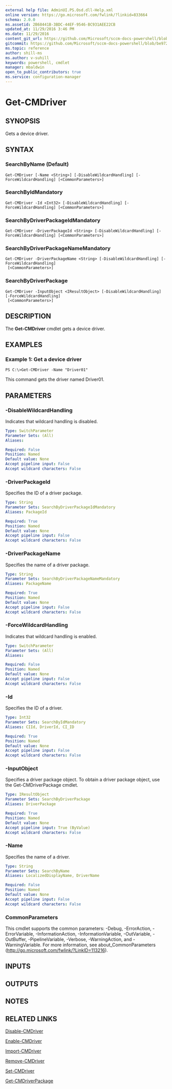 ```yaml
---
external help file: AdminUI.PS.Osd.dll-Help.xml
online version: https://go.microsoft.com/fwlink/?linkid=833664
schema: 2.0.0
ms.assetid: 2B68441B-3BDC-44EF-9546-BC931AEE22CB
updated_at: 11/29/2016 3:46 PM
ms.date: 11/29/2016
content_git_url: https://github.com/Microsoft/sccm-docs-powershell/blob/master/sccm-cmdlets/ConfigurationManager/vlatest/Get-CMDriver.md
gitcommit: https://github.com/Microsoft/sccm-docs-powershell/blob/be9723fe908914c0e1ed2689b3ffaa3b56f1b53b/sccm-cmdlets/ConfigurationManager/vlatest/Get-CMDriver.md
ms.topic: reference
author: shill-ms
ms.author: v-suhill
keywords: powershell, cmdlet
manager: mbaldwin
open_to_public_contributors: true
ms.service: configuration-manager
---
```


# Get-CMDriver

## SYNOPSIS
Gets a device driver.

## SYNTAX

### SearchByName (Default)
```
Get-CMDriver [-Name <String>] [-DisableWildcardHandling] [-ForceWildcardHandling] [<CommonParameters>]
```

### SearchByIdMandatory
```
Get-CMDriver -Id <Int32> [-DisableWildcardHandling] [-ForceWildcardHandling] [<CommonParameters>]
```

### SearchByDriverPackageIdMandatory
```
Get-CMDriver -DriverPackageId <String> [-DisableWildcardHandling] [-ForceWildcardHandling] [<CommonParameters>]
```

### SearchByDriverPackageNameMandatory
```
Get-CMDriver -DriverPackageName <String> [-DisableWildcardHandling] [-ForceWildcardHandling]
 [<CommonParameters>]
```

### SearchByDriverPackage
```
Get-CMDriver -InputObject <IResultObject> [-DisableWildcardHandling] [-ForceWildcardHandling]
 [<CommonParameters>]
```

## DESCRIPTION
The **Get-CMDriver** cmdlet gets a device driver.

## EXAMPLES

### Example 1: Get a device driver
```
PS C:\>Get-CMDriver -Name "Driver01"
```

This command gets the driver named Driver01.

## PARAMETERS

### -DisableWildcardHandling
Indicates that wildcard handling is disabled.

```yaml
Type: SwitchParameter
Parameter Sets: (All)
Aliases: 

Required: False
Position: Named
Default value: None
Accept pipeline input: False
Accept wildcard characters: False
```

### -DriverPackageId
Specifies the ID of a driver package.

```yaml
Type: String
Parameter Sets: SearchByDriverPackageIdMandatory
Aliases: PackageId

Required: True
Position: Named
Default value: None
Accept pipeline input: False
Accept wildcard characters: False
```

### -DriverPackageName
Specifies the name of a driver package.

```yaml
Type: String
Parameter Sets: SearchByDriverPackageNameMandatory
Aliases: PackageName

Required: True
Position: Named
Default value: None
Accept pipeline input: False
Accept wildcard characters: False
```

### -ForceWildcardHandling
Indicates that wildcard handling is enabled.

```yaml
Type: SwitchParameter
Parameter Sets: (All)
Aliases: 

Required: False
Position: Named
Default value: None
Accept pipeline input: False
Accept wildcard characters: False
```

### -Id
Specifies the ID of a driver.

```yaml
Type: Int32
Parameter Sets: SearchByIdMandatory
Aliases: CIId, DriverId, CI_ID

Required: True
Position: Named
Default value: None
Accept pipeline input: False
Accept wildcard characters: False
```

### -InputObject
Specifies a driver package object.
To obtain a driver package object, use the Get-CMDriverPackage cmdlet.

```yaml
Type: IResultObject
Parameter Sets: SearchByDriverPackage
Aliases: DriverPackage

Required: True
Position: Named
Default value: None
Accept pipeline input: True (ByValue)
Accept wildcard characters: False
```

### -Name
Specifies the name of a driver.

```yaml
Type: String
Parameter Sets: SearchByName
Aliases: LocalizedDisplayName, DriverName

Required: False
Position: Named
Default value: None
Accept pipeline input: False
Accept wildcard characters: False
```

### CommonParameters
This cmdlet supports the common parameters: -Debug, -ErrorAction, -ErrorVariable, -InformationAction, -InformationVariable, -OutVariable, -OutBuffer, -PipelineVariable, -Verbose, -WarningAction, and -WarningVariable. For more information, see about_CommonParameters (http://go.microsoft.com/fwlink/?LinkID=113216).

## INPUTS

## OUTPUTS

## NOTES

## RELATED LINKS

[Disable-CMDriver](xref:ConfigurationManager/vlatest/Disable-CMDriver.md)

[Enable-CMDriver](xref:ConfigurationManager/vlatest/Enable-CMDriver.md)

[Import-CMDriver](xref:ConfigurationManager/vlatest/Import-CMDriver.md)

[Remove-CMDriver](xref:ConfigurationManager/vlatest/Remove-CMDriver.md)

[Set-CMDriver](xref:ConfigurationManager/vlatest/Set-CMDriver.md)

[Get-CMDriverPackage](xref:ConfigurationManager/vlatest/Get-CMDriverPackage.md)


